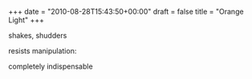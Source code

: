 +++
date = "2010-08-28T15:43:50+00:00"
draft = false
title = "Orange Light"
+++
<p>shakes, shudders</p>&#13;
<p>resists manipulation:</p>&#13;
<p>completely indispensable</p> 
